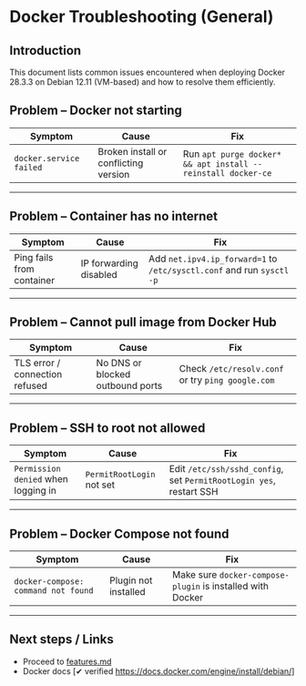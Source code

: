 # Docker Troubleshooting (General)

## Introduction
This document lists common issues encountered when deploying Docker 28.3.3 on Debian 12.11 (VM-based) and how to resolve them efficiently.

## Problem – Docker not starting

| Symptom | Cause | Fix |
|--------|--------|-----|
| `docker.service failed` | Broken install or conflicting version | Run `apt purge docker* && apt install --reinstall docker-ce` |

---

## Problem – Container has no internet

| Symptom | Cause | Fix |
|--------|--------|-----|
| Ping fails from container | IP forwarding disabled | Add `net.ipv4.ip_forward=1` to `/etc/sysctl.conf` and run `sysctl -p` |

---

## Problem – Cannot pull image from Docker Hub

| Symptom | Cause | Fix |
|--------|--------|-----|
| TLS error / connection refused | No DNS or blocked outbound ports | Check `/etc/resolv.conf` or try `ping google.com` |

---

## Problem – SSH to root not allowed

| Symptom | Cause | Fix |
|--------|--------|-----|
| `Permission denied` when logging in | `PermitRootLogin` not set | Edit `/etc/ssh/sshd_config`, set `PermitRootLogin yes`, restart SSH |

---

## Problem – Docker Compose not found

| Symptom | Cause | Fix |
|--------|--------|-----|
| `docker-compose: command not found` | Plugin not installed | Make sure `docker-compose-plugin` is installed with Docker |

---

## Next steps / Links

- Proceed to [features.md](../docs/features.md)
- Docker docs [✔ verified https://docs.docker.com/engine/install/debian/]
